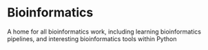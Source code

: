 # Bioinformatics
A home for all bioinformatics work, including learning bioinformatics pipelines, and interesting bioinformatics tools within Python
